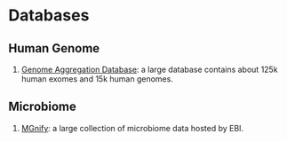 # Databases

## Human Genome


1. [Genome Aggregation Database](https://gnomad.broadinstitute.org): a large database contains about 125k human exomes and 15k human genomes.

## Microbiome


1. [MGnify](https://www.ebi.ac.uk/metagenomics/): a large collection of microbiome data hosted by EBI.


